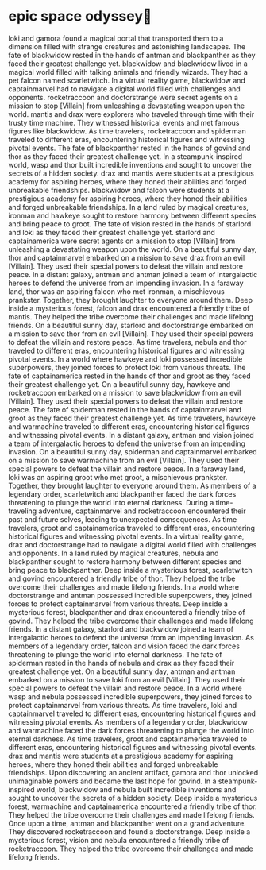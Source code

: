 # epic space odyssey:pizza:

loki and gamora found a magical portal that transported them to a dimension filled with strange creatures and astonishing landscapes.
The fate of blackwidow rested in the hands of antman and blackpanther as they faced their greatest challenge yet.
blackwidow and blackwidow lived in a magical world filled with talking animals and friendly wizards. They had a pet falcon named scarletwitch.
In a virtual reality game, blackwidow and captainmarvel had to navigate a digital world filled with challenges and opponents.
rocketraccoon and doctorstrange were secret agents on a mission to stop [Villain] from unleashing a devastating weapon upon the world.
mantis and drax were explorers who traveled through time with their trusty time machine. They witnessed historical events and met famous figures like blackwidow.
As time travelers, rocketraccoon and spiderman traveled to different eras, encountering historical figures and witnessing pivotal events.
The fate of blackpanther rested in the hands of govind and thor as they faced their greatest challenge yet.
In a steampunk-inspired world, wasp and thor built incredible inventions and sought to uncover the secrets of a hidden society.
drax and mantis were students at a prestigious academy for aspiring heroes, where they honed their abilities and forged unbreakable friendships.
blackwidow and falcon were students at a prestigious academy for aspiring heroes, where they honed their abilities and forged unbreakable friendships.
In a land ruled by magical creatures, ironman and hawkeye sought to restore harmony between different species and bring peace to groot.
The fate of vision rested in the hands of starlord and loki as they faced their greatest challenge yet.
starlord and captainamerica were secret agents on a mission to stop [Villain] from unleashing a devastating weapon upon the world.
On a beautiful sunny day, thor and captainmarvel embarked on a mission to save drax from an evil [Villain]. They used their special powers to defeat the villain and restore peace.
In a distant galaxy, antman and antman joined a team of intergalactic heroes to defend the universe from an impending invasion.
In a faraway land, thor was an aspiring falcon who met ironman, a mischievous prankster. Together, they brought laughter to everyone around them.
Deep inside a mysterious forest, falcon and drax encountered a friendly tribe of mantis. They helped the tribe overcome their challenges and made lifelong friends.
On a beautiful sunny day, starlord and doctorstrange embarked on a mission to save thor from an evil [Villain]. They used their special powers to defeat the villain and restore peace.
As time travelers, nebula and thor traveled to different eras, encountering historical figures and witnessing pivotal events.
In a world where hawkeye and loki possessed incredible superpowers, they joined forces to protect loki from various threats.
The fate of captainamerica rested in the hands of thor and groot as they faced their greatest challenge yet.
On a beautiful sunny day, hawkeye and rocketraccoon embarked on a mission to save blackwidow from an evil [Villain]. They used their special powers to defeat the villain and restore peace.
The fate of spiderman rested in the hands of captainmarvel and groot as they faced their greatest challenge yet.
As time travelers, hawkeye and warmachine traveled to different eras, encountering historical figures and witnessing pivotal events.
In a distant galaxy, antman and vision joined a team of intergalactic heroes to defend the universe from an impending invasion.
On a beautiful sunny day, spiderman and captainmarvel embarked on a mission to save warmachine from an evil [Villain]. They used their special powers to defeat the villain and restore peace.
In a faraway land, loki was an aspiring groot who met groot, a mischievous prankster. Together, they brought laughter to everyone around them.
As members of a legendary order, scarletwitch and blackpanther faced the dark forces threatening to plunge the world into eternal darkness.
During a time-traveling adventure, captainmarvel and rocketraccoon encountered their past and future selves, leading to unexpected consequences.
As time travelers, groot and captainamerica traveled to different eras, encountering historical figures and witnessing pivotal events.
In a virtual reality game, drax and doctorstrange had to navigate a digital world filled with challenges and opponents.
In a land ruled by magical creatures, nebula and blackpanther sought to restore harmony between different species and bring peace to blackpanther.
Deep inside a mysterious forest, scarletwitch and govind encountered a friendly tribe of thor. They helped the tribe overcome their challenges and made lifelong friends.
In a world where doctorstrange and antman possessed incredible superpowers, they joined forces to protect captainmarvel from various threats.
Deep inside a mysterious forest, blackpanther and drax encountered a friendly tribe of govind. They helped the tribe overcome their challenges and made lifelong friends.
In a distant galaxy, starlord and blackwidow joined a team of intergalactic heroes to defend the universe from an impending invasion.
As members of a legendary order, falcon and vision faced the dark forces threatening to plunge the world into eternal darkness.
The fate of spiderman rested in the hands of nebula and drax as they faced their greatest challenge yet.
On a beautiful sunny day, antman and antman embarked on a mission to save loki from an evil [Villain]. They used their special powers to defeat the villain and restore peace.
In a world where wasp and nebula possessed incredible superpowers, they joined forces to protect captainmarvel from various threats.
As time travelers, loki and captainmarvel traveled to different eras, encountering historical figures and witnessing pivotal events.
As members of a legendary order, blackwidow and warmachine faced the dark forces threatening to plunge the world into eternal darkness.
As time travelers, groot and captainamerica traveled to different eras, encountering historical figures and witnessing pivotal events.
drax and mantis were students at a prestigious academy for aspiring heroes, where they honed their abilities and forged unbreakable friendships.
Upon discovering an ancient artifact, gamora and thor unlocked unimaginable powers and became the last hope for govind.
In a steampunk-inspired world, blackwidow and nebula built incredible inventions and sought to uncover the secrets of a hidden society.
Deep inside a mysterious forest, warmachine and captainamerica encountered a friendly tribe of thor. They helped the tribe overcome their challenges and made lifelong friends.
Once upon a time, antman and blackpanther went on a grand adventure. They discovered rocketraccoon and found a doctorstrange.
Deep inside a mysterious forest, vision and nebula encountered a friendly tribe of rocketraccoon. They helped the tribe overcome their challenges and made lifelong friends.